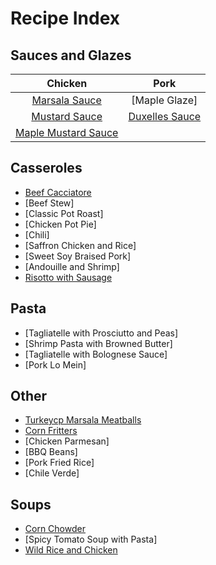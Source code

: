 # Recipe Index

## Sauces and Glazes


| Chicken         | Pork             |
| :-------:       | :----:           |
| [Marsala Sauce](marsala_sauce.html)   | [Maple Glaze]      |
| [Mustard Sauce](mustard_sauce.html)   | [Duxelles Sauce](duxelles_sauce.html)   |
| [Maple Mustard Sauce](maple_mustard.html) |


## Casseroles
* [Beef Cacciatore](beef_cacciatore.html)
* [Beef Stew]
* [Classic Pot Roast]
* [Chicken Pot Pie]
* [Chili]
* [Saffron Chicken and Rice]
* [Sweet Soy Braised Pork]
* [Andouille and Shrimp]
* [Risotto with Sausage](risotto_with_sausage.html)


## Pasta
* [Tagliatelle with Prosciutto and Peas]
* [Shrimp Pasta with Browned Butter]
* [Tagliatelle with Bolognese Sauce]
* [Pork Lo Mein]


## Other
* [Turkeycp Marsala Meatballs](marsala_meatballs.html)
* [Corn Fritters](corn_fritters.html)
* [Chicken Parmesan]
* [BBQ Beans]
* [Pork Fried Rice]
* [Chile Verde]


## Soups
* [Corn Chowder](corn_chowder.html)
* [Spicy Tomato Soup with Pasta]
* [Wild Rice and Chicken](wild_rice_soup.html)